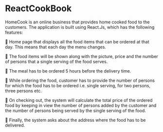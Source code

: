 # ReactCookBook
HomeCook is an online business that provides home cooked food to the customers. The application is built using React.Js, which has the following features:

 Home page that displays all the food items that can be ordered at that day. This means
that each day the menu changes.

 The food items will be shown along with the picture, price and the number of persons
that a single serving of the food serves.

 The meal has to be ordered 5 hours before the delivery time.

 While ordering the food, customer has to provide the number of persons for which the
food has to be ordered i.e. single serving, for two persons, three persons etc.

 On checking out, the system will calculate the total price of the ordered food by keeping
in view the number of persons added by the customer and the number of persons being
served by the single serving of the food.

 Finally, the system asks about the address where the food has to be delivered.
